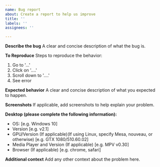 ```yaml
---
name: Bug report
about: Create a report to help us improve
title: ''
labels: ''
assignees: ''

---
```


**Describe the bug**
A clear and concise description of what the bug is.

**To Reproduce**
Steps to reproduce the behavior:
1. Go to '...'
2. Click on '....'
3. Scroll down to '....'
4. See error

**Expected behavior**
A clear and concise description of what you expected to happen.

**Screenshots**
If applicable, add screenshots to help explain your problem.

**Desktop (please complete the following information):**
 - OS: [e.g. Windows 10]
 - Version [e.g. v2.1]
 - GPU/Version (If applicable)(If using Linux, specify Mesa, nouveau, or otherwise) [e.g. GTX 1080/510.60.02]
 - Media Player and Version (If applicable) [e.g. MPV v0.30]
 - Browser (If applicable) [e.g. chrome, safari]

**Additional context**
Add any other context about the problem here.
